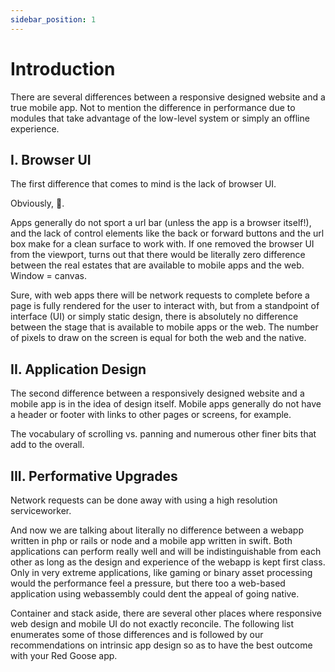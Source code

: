 ```yaml
---
sidebar_position: 1
---
```


# Introduction

There are several differences between a responsive designed website and a true mobile app. Not to mention the difference in performance due to modules that take advantage of the low-level system or simply an offline experience.

## I. Browser UI

The first difference that comes to mind is the lack of browser UI. 
 
Obviously, 🙂. 
 
Apps generally do not sport a url bar (unless the app is a browser itself!), and the lack of control elements like the back or forward buttons and the url box make for a clean surface to work with. If one removed the browser UI from the viewport, turns out that there would be literally zero difference between the real estates that are available to mobile apps and the web. Window = canvas.

Sure, with web apps there will be network requests to complete before a page is fully rendered for the user to interact with, but from a standpoint of interface (UI) or simply static design, there is absolutely no difference between the stage that is available to mobile apps or the web. The number of pixels to draw on the screen is equal for both the web and the native. 

## II. Application Design
The second difference between a responsively designed website and a mobile app is in the idea of design itself. Mobile apps generally do not have a header or footer with links to other pages or screens, for example. 

The vocabulary of scrolling vs. panning and numerous other finer bits that add to the overall.

## III. Performative Upgrades

Network requests can be done away with using a high resolution serviceworker. 

And now we are talking about literally no difference between a webapp written in php or rails or node and a mobile app written in swift. Both applications can perform really well and will be indistinguishable from each other as long as the design and experience of the webapp is kept first class. Only in very extreme applications, like gaming or binary asset processing would the performance feel a pressure, but there too a web-based application using webassembly could dent the appeal of going native.

Container and stack aside, there are several other places where responsive web design and mobile UI do not exactly reconcile. The following list enumerates some of those differences and is followed by our recommendations on intrinsic app design so as to have the best outcome with your Red Goose app.

